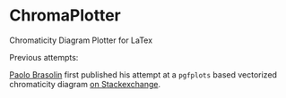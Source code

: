 # ChromaPlotter
Chromaticity Diagram Plotter for LaTex

Previous attempts:

[Paolo Brasolin](https://paolobrasolin.github.io/) first published his attempt at a `pgfplots` based vectorized chromaticity diagram [on Stackexchange](https://tex.stackexchange.com/questions/177079/tikz-chromaticity-diagram). 
